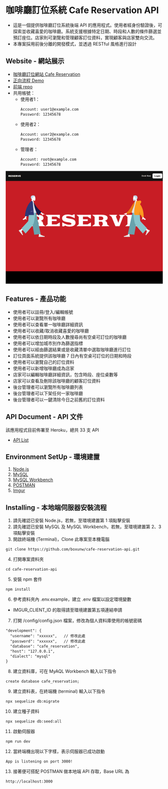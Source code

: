 # 咖啡廳訂位系統 Cafe Reservation API
- 這是一個提供咖啡廳訂位系統後端 API 的應用程式。使用者經身份驗證後，可探索並收藏喜愛的咖啡廳。系統支援根據特定日期、時段和人數的條件篩選並預訂座位。店家則可瀏覽和管理顧客訂位資料，實現顧客與店家雙向交流。
- 本專案採用前後分離的開發模式，並透過 RESTful 風格進行設計
## Website - 網站展示
- [咖啡廳訂位網站 Cafe Reservation](https://james-lee-01.github.io/reserve)
- [正向流程 Demo](https://youtu.be/DrG0Fo3U5aQ)
- [前端 repo](https://github.com/James-Lee-01/reserve)
- 共用帳號：
  - 使用者1：
    ```
    Account: user1@example.com
    Password: 12345678
    ```
  - 使用者2：
    ```
    Account: user2@example.com
    Password: 12345678
    ```
  - 管理者：
    ```
    Account: root@example.com
    Password: 12345678
    ```

![image](https://github.com/boxunw/cafe-reservation-api/blob/main/image/main.png)

## Features - 產品功能
- 使用者可以註冊/登入/編輯帳號
- 使用者可以瀏覽所有咖啡廳
- 使用者可以查看單一咖啡廳詳細資訊
- 使用者可以收藏/取消收藏喜愛的咖啡廳
- 使用者可以依日期時段及人數搜尋尚有空桌可訂位的咖啡廳
- 使用者可以增加城市別作為篩選指標
- 使用者可以經由篩選結果或是收藏清單中選取咖啡廳進行訂位
- 訂位頁面系統提供該咖啡廳 7 日內有空桌可訂位的日期和時段
- 使用者可以瀏覽自己的訂位資料
- 使用者可以新增咖啡廳成為店家
- 店家可以編輯咖啡廳詳細資訊，包含時段、座位桌數等
- 店家可以查看及刪除該咖啡廳的顧客訂位資料
- 後台管理者可以瀏覽所有咖啡廳列表
- 後台管理者可以下架任何一家咖啡廳
- 後台管理者可以一鍵清除今日之前舊的訂位資料
## API Document - API 文件
該應用程式目前佈署至 Heroku，總共 33 支 API
- [API List](https://documenter.getpostman.com/view/29236995/2s9YRCWB94)
## Environment SetUp - 環境建置
1. [Node.js](https://nodejs.org/en)
2. [MySQL](https://dev.mysql.com/downloads/mysql/)
3. [MySQL Workbench](https://dev.mysql.com/downloads/workbench/)
4. [POSTMAN](https://www.getpostman.com/downloads/)
5. [Imgur](https://api.imgur.com/oauth2/addclient)
## Installing - 本地端伺服器安裝流程
1. 請先確認已安裝 Node.js，若無，至環境建置第 1 項點擊安裝
2. 請先確認已安裝 MySQL 及 MySQL Workbench，若無，至環境建置第 2、3 項點擊安裝
3. 開啟終端機 (Terminal)，Clone 此專案至本機電腦
```
git clone https://github.com/boxunw/cafe-reservation-api.git
```
4. 打開專案資料夾
```
cd cafe-reservation-api
```
5. 安裝 npm 套件
```
npm install
```
6. 參考資料夾內 .env.example，建立 .env 檔案以設定環境變數
  - IMGUR_CLIENT_ID 的取得請至環境建置第五項連結申請
7. 打開 /config/config.json 檔案，修改為個人資料庫使用的帳號密碼
```
"development": {
  "username": "xxxxxx",   // 修改此處
  "password": "xxxxxx",   // 修改此處
  "database": "cafe_reservation",
  "host": "127.0.0.1",
  "dialect": "mysql"
}
```
8. 建立資料庫，可在 MyAQL Workbench 輸入以下指令
```
create database cafe_reservation;
```
9. 建立資料表，在終端機 (terminal) 輸入以下指令
```
npx sequelize db:migrate
```
10. 建立種子資料
```
npx sequelize db:seed:all
```
11. 啟動伺服器
```
npm run dev
```
12. 當終端機出現以下字樣，表示伺服器已成功啟動
```
App is listening on port 3000!
```
13. 接著便可搭配 POSTMAN 做本地端 API 存取，Base URL 為
```
http://localhost:3000
```
